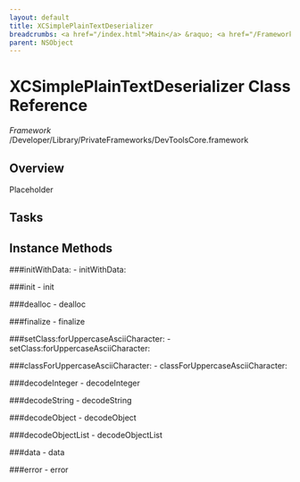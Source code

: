 ```yaml
---
layout: default
title: XCSimplePlainTextDeserializer
breadcrumbs: <a href="/index.html">Main</a> &raquo; <a href="/Frameworks.html">Framework</a> &raquo; <a href="/Frameworks/DevToolsCore.html">DevToolsCore</a> &raquo; XCSimplePlainTextDeserializer
parent: NSObject 
---
```

# XCSimplePlainTextDeserializer Class Reference

*Framework* /Developer/Library/PrivateFrameworks/DevToolsCore.framework

## Overview

Placeholder

## Tasks

## Instance Methods

<a name="-initWithData:"></a>
###initWithData:
    - initWithData:

<a name="-init"></a>
###init
    - init

<a name="-dealloc"></a>
###dealloc
    - dealloc

<a name="-finalize"></a>
###finalize
    - finalize

<a name="-setClass:forUppercaseAsciiCharacter:"></a>
###setClass:forUppercaseAsciiCharacter:
    - setClass:forUppercaseAsciiCharacter:

<a name="-classForUppercaseAsciiCharacter:"></a>
###classForUppercaseAsciiCharacter:
    - classForUppercaseAsciiCharacter:

<a name="-decodeInteger"></a>
###decodeInteger
    - decodeInteger

<a name="-decodeString"></a>
###decodeString
    - decodeString

<a name="-decodeObject"></a>
###decodeObject
    - decodeObject

<a name="-decodeObjectList"></a>
###decodeObjectList
    - decodeObjectList

<a name="-data"></a>
###data
    - data

<a name="-error"></a>
###error
    - error

